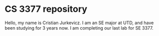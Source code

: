 # CS 3377 repository
Hello, my name is Cristian Jurkevicz. I am an SE major at UTD, and have been studying for 3 years now. I am completing our last lab for SE 3377.
